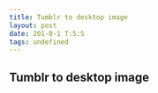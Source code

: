 ```yaml
---
title: Tumblr to desktop image
layout: post
date: 201-0-1 T:5:5
tags: undefined
---
```

## Tumblr to desktop image

